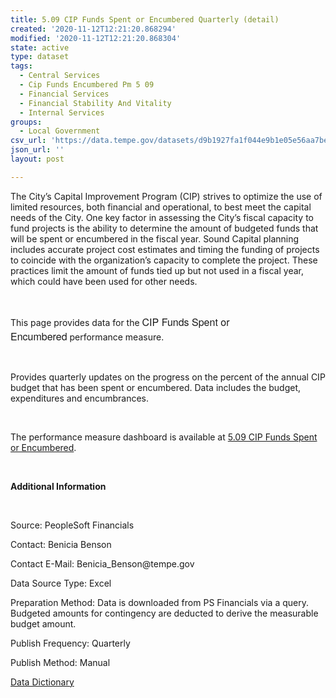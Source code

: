 ```yaml
---
title: 5.09 CIP Funds Spent or Encumbered Quarterly (detail)
created: '2020-11-12T12:21:20.868294'
modified: '2020-11-12T12:21:20.868304'
state: active
type: dataset
tags:
  - Central Services
  - Cip Funds Encumbered Pm 5 09
  - Financial Services
  - Financial Stability And Vitality
  - Internal Services
groups:
  - Local Government
csv_url: 'https://data.tempe.gov/datasets/d9b1927fa1f044e9b1e05e56aa7bea30_0.csv'
json_url: ''
layout: post

---
```

<p>The City’s Capital Improvement Program (CIP) strives to optimize the use of limited resources, both financial and operational, to best meet the capital needs of the City. One key factor in assessing the City’s fiscal capacity to fund projects is the ability to determine the amount of budgeted funds that will be spent or encumbered in the fiscal year. Sound Capital planning includes accurate project cost estimates and timing the funding of projects to coincide with the organization’s capacity to complete the project. These practices limit the amount of funds tied up but not used in a fiscal year, which could have been used for other needs.</p><p><br /></p><p>This page provides data for the <span style='font-family:&quot;Avenir Next W01&quot;, &quot;Avenir Next W00&quot;, &quot;Avenir Next&quot;, Avenir, &quot;Helvetica Neue&quot;, sans-serif; font-size:16px;'>CIP Funds Spent or Encumbered</span> performance measure.</p><p><br /></p><p>Provides quarterly updates on the progress on the percent of the annual CIP budget that has been spent or encumbered. Data includes the budget, expenditures and encumbrances.</p><p><br /></p><p>The performance measure dashboard is available at <a href='https://financial-stability-and-vitality-tempegov.hub.arcgis.com/pages/cip-funds' rel='nofollow ugc' target='_blank'>5.09 CIP Funds Spent or Encumbered</a>.</p><p><br /></p><p><b>Additional Information</b></p><p><br /></p><p>Source: PeopleSoft Financials</p><p>Contact: Benicia Benson</p><p>Contact E-Mail: Benicia_Benson@tempe.gov</p><p>Data Source Type: Excel</p><p>Preparation Method: Data is downloaded from PS Financials via a query. Budgeted amounts for contingency are deducted to derive the measurable budget amount.</p><p>Publish Frequency: Quarterly</p><p>Publish Method: Manual</p><p><a href='https://gis.tempe.gov/design/data-dictionary/5.09%20CIP%20Funds%20Spent%20or%20Encumbered%20Quarterly%20(detail)/' rel='nofollow ugc' target='_blank'>Data Dictionary</a><br /></p>
